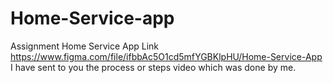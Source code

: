 # Home-Service-app
Assignment
Home Service App Link
https://www.figma.com/file/ifbbAc5O1cd5mfYGBKlpHU/Home-Service-App
I have sent to you the process or steps video which was done by me.
